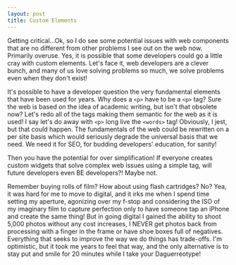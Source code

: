 ```yaml
---
layout: post
title: Custom Elements
---
```


  Getting critical...Ok, so I do see some potential issues with web components that are no different from other problems I see out on the web now.  Primarily overuse.  Yes, it is possible that some developers could go a little cray with custom elements.  Let's face it, web developers are a clever bunch, and many of us love solving problems so much, we solve problems even when they don't exist!  
  
  It's possible to have a developer question the very fundamental elements that have been used for years.  Why does a `<p>` have to be a `<p>` tag?  Sure the web is based on the idea of academic writing, but isn't that obsolete now?  Let's redo all of the tags making them semantic for the web as it is used!  I say let's do away with `<p>` long live the `<words>` tag!  Obviously, I jest, but that could happen.  The fundamentals of the web could be rewritten on a per site basis which would seriously degrade the universal basis that we need.  We need it for SEO, for budding developers' education, for sanity!

  Then you have the potential for over simplification!  If everyone creates custom widgets that solve complex web issues using a simple tag, will future developers even BE developers?!  Maybe not.  
  
  Remember buying rolls of film?  How about using flash cartridges?  No?  Yea, it was hard for me to move to digital, and it irks me when I spend time setting my aperture, agonizing over my f-stop and considering the ISO of my imaginary film to capture perfection only to have someone tap an iPhone and create the same thing!  But in going digital I gained the ability to shoot 5,000 photos without any cost increases, I NEVER get photos back from processing with a finger in the frame or have shoe boxes full of negatives. Everything that seeks to improve the way we do things has trade-offs. I'm optimistic, but it took me years to feel that way, and the only alternative is to stay put and smile for 20 minutes while I take your Daguerreotype!
  

